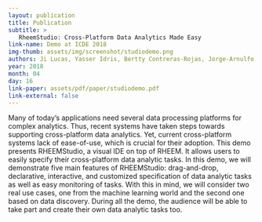 ```yaml
---
layout: publication
title: Publication
subtitle: >
   RheemStudio: Cross-Platform Data Analytics Made Easy
link-name: Demo at ICDE 2018
img-thumb: assets/img/screenshot/studiodemo.png
authors: Ji Lucas, Yasser Idris, Bertty Contreras-Rojas, Jorge-Arnulfo Quiané-Ruiz and Sanjay Chawla
year: 2018
month: 04
day: 16
link-paper: assets/pdf/paper/studiodemo.pdf
link-external: false
---
```


Many of today’s applications need several data processing platforms for complex analytics. Thus, recent systems have taken steps towards supporting cross-platform data analytics. Yet, current cross-platform systems lack of ease-of-use, which is crucial for their adoption. This demo presents RHEEMStudio, a visual IDE on top of RHEEM. It allows users to easily specify their cross-platform data analytic tasks. In this demo, we will demonstrate five main features of RHEEMStudio: drag-and-drop, declarative, interactive, and customized specification of data analytic tasks as well as easy monitoring of tasks. With this in mind, we will consider two real use cases, one from the machine learning world and the second one based on data discovery. During all the demo, the audience will be able to take part and create their own data analytic tasks too.
